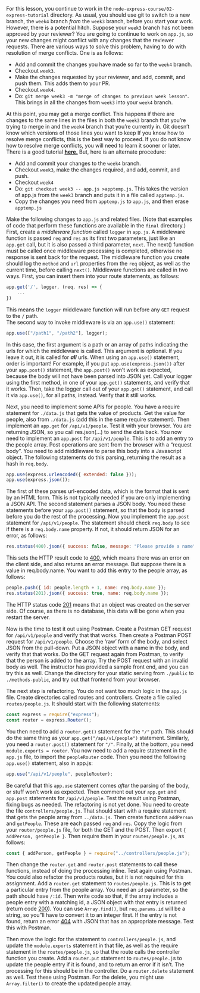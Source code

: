 For this lesson, you continue to work in the `node-express-course/02-express-tutorial` directory. As usual, you should use git to switch to a new branch, the `week4` branch _from_ the `week3` branch, before you start your work. However, there is a potential hitch. Suppose your `week3` branch has not been approved by your reviewer? You are going to continue to work on `app.js`, so your new changes might conflict with any changes that the reviewer requests. There are various ways to solve this problem, having to do with resolution of merge conflicts. One is as follows:

* Add and commit the changes you have made so far to the `week4` branch.
* Checkout `week3`.
* Make the changes requested by your reviewer, and add, commit, and push them. This adds them to your PR.
* Checkout `week4`.
* Do: `git merge week3 -m "merge of changes to previous week lesson"`. This brings in all the changes from `week3` into your `week4` branch.

At this point, you may get a merge conflict. This happens if there are changes to the same lines in the files in both the `week3` branch that you’re trying to merge in and the `week4` branch that you’re currently in. Git doesn’t know which versions of those lines you want to keep If you know how to resolve merge conflicts, this is the best way to proceed. If you do not know how to resolve merge conflicts, you will need to learn it sooner or later. There is a good tutorial **[here.](https://www.youtube.com/watch?v=lz5OuKzvadQ)** But, here is an alternate procedure:

* Add and commit your changes to the `week4` branch.
* Checkout `week3`, make the changes required, and add, commit, and push.
* Checkout `week4`
* Do: `git checkout week3 -- app.js >apptemp.js`. This takes the version of app.js from the `week3` branch and puts it in a file called `apptemp.js`.
* Copy the changes you need from `apptemp.js` to `app.js`, and then erase `apptemp.js`

Make the following changes to `app.js` and related files. (Note that examples of code that perform these functions are available in the `final` directory.) First, create a _middleware function_ called `logger` in `app.js`. A middleware function is passed `req` and `res` as its first two parameters, just like an `app.get` call, but it is also passed a third parameter, `next`. The next() function must be called once middleware processing is completed, otherwise no response is sent back for the request. The middleware function you create should log the `method` and `url` properties from the `req` object, as well as the current time, before calling `next()`. Middleware functions are called in two ways. First, you can insert them into your route statements, as follows:

```javascript
app.get('/', logger, (req, res) => {
    ...
})
```

This means the `logger` middleware function will run before any `GET` request to the `/` path.  
The second way to invoke middleware is via an `app.use()` statement:

```javascript
app.use(["/path1", "/path2"], logger);
```

In this case, the first argument is a path or an array of paths indicating the urls for which the middleware is called. This argument is optional. If you leave it out, it is called for _**all**_ urls. When using an `app.use()` statement, order is important! For example, if you put `app.use(express.json())` after your `app.post()` statement, the `app.post()` won’t work as expected, because the body will not have been parsed into JSON yet. Call your logger using the first method, in one of your `app.get()` statements, and verify that it works. Then, take the logger call out of your `app.get()` statement, and call it via `app.use()`, for all paths, instead. Verify that it still works.

Next, you need to implement some APIs for people. You have a require statement for `./data.js` that gets the value of products. Get the value for people, also from `./data.js` (add this in the same require statement). Then implement an `app.get` for `/api/v1/people`. Test it with your browser. You are returning JSON, so you call res.json(…) to send the data back. You now need to implement an `app.post` for `/api/v1/people`. This is to add an entry to the people array. Post operations are sent from the browser with a “request body”. You need to add middleware to parse this body into a Javascript object. The following statements do this parsing, returning the result as a hash in `req.body`.

```javascript
app.use(express.urlencoded({ extended: false }));
app.use(express.json());
```

The first of these parses url-encoded data, which is the format that is sent by an HTML form. This is not typically needed if you are only implementing a JSON API. The second statement parses a JSON body. You need these statements before your `app.post()` statement, so that the body is parsed before you do the rest of the processing. Now you implement the `app.post` statement for `/api/v1/people`. The statement should check `req.body` to see if there is a `req.body.name` property. If not, it should return JSON for an error, as follows:

```javascript
res.status(400).json({ success: false, message: "Please provide a name" });
```

This sets the HTTP result code to [400](https://http.dev/400), which means there was an error on the client side, and also returns an error message. But suppose there is a value in req.body.name. You want to add this entry to the people array, as follows:

```javascript
people.push({ id: people.length + 1, name: req.body.name });
res.status(201).json({ success: true, name: req.body.name });
```

The HTTP status code [201](https://http.dev/201) means that an object was created on the server side. Of course, as there is no database, this data will be gone when you restart the server.

Now is the time to test it out using Postman. Create a Postman GET request for `/api/v1/people` and verify that that works. Then create a Postman POST request for `/api/v1/people`. Choose the ‘raw’ form of the body, and select JSON from the pull-down. Put a JSON object with a name in the body, and verify that that works. Do the GET request again from Postman, to verify that the person is added to the array. Try the POST request with an invalid body as well. The instructor has provided a sample front end, and you can try this as well. Change the directory for your static serving from `./public` to `./methods-public`, and try out that frontend from your browser.

The next step is refactoring. You do not want too much logic in the `app.js` file. Create directories called routes and controllers. Create a file called `routes/people.js`. It should start with the following statements:

```javascript
const express = require("express");
const router = express.Router();
```

You then need to add a `router.get()` statement for the `"/"` path. This should do the same thing as your `app.get("/api/v1/people")` statement. Similarly, you need a `router.post()` statement for `"/"`. Finally, at the bottom, you need `module.exports = router`. You now need to add a require statement in the `app.js` file, to import the `peopleRouter` code. Then you need the following `app.use()` statement, also in app.js:

```javascript
app.use("/api/v1/people", peopleRouter);
```

Be careful that this `app.use` statement comes _after_ the parsing of the body, or stuff won’t work as expected. Then comment out your `app.get` and `app.post` statements for `/api/v1/people`. Test the result using Postman, fixing bugs as needed. The refactoring is not yet done. You need to create the file `controllers/people.js`. That should start with a require statement that gets the people array from `../data.js`. Then create functions `addPerson` and `getPeople`. These are each passed `req` and `res`. Copy the logic from your `router/people.js` file, for both the GET and the POST. Then export `{ addPerson, getPeople }`. Then require them in your `routes/people.js`, as follows:

```javascript
const { addPerson, getPeople } = require("../controllers/people.js");
```

Then change the `router.get` and `router.post` statements to call these functions, instead of doing the processing inline. Test again using Postman. You could also refactor the products routes, but it is not required for this assignment. Add a `router.get` statement to `routes/people.js`. This is to get a particular entry from the people array. You need an `id` parameter, so the path should have `/:id`. Then write code so that, if the array includes a people entry with a matching id, a JSON object with that entry is returned (return code [200](https://http.dev/200)). You can use `Array.find()`, but `req.params.id` will be a string, so you”ll have to convert it to an integer first. If the entry is not found, return an error [404](https://http.dev/404) with JSON that has an appropriate message. Test this with Postman.

Then move the logic for the statement to `controllers/people.js`, and update the `module.exports` statement in that file, as well as the require statement in the `routes/people.js`, so that the route calls the controller function you create. Add a `router.put` statement to `routes/people.j`s to update the people entry if it is found, and to return an error if it isn’t. The processing for this should be in the controller. Do a `router.delete` statement as well. Test these using Postman. For the delete, you might use `Array.filter()` to create the updated people array.

